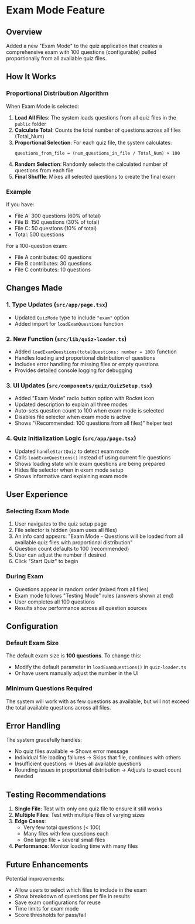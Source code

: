 # Exam Mode Feature

## Overview
Added a new "Exam Mode" to the quiz application that creates a comprehensive exam with 100 questions (configurable) pulled proportionally from all available quiz files.

## How It Works

### Proportional Distribution Algorithm
When Exam Mode is selected:

1. **Load All Files**: The system loads questions from all quiz files in the `public` folder
2. **Calculate Total**: Counts the total number of questions across all files (Total_Num)
3. **Proportional Selection**: For each quiz file, the system calculates:
   ```
   questions_from_file = (num_questions_in_file / Total_Num) × 100
   ```
4. **Random Selection**: Randomly selects the calculated number of questions from each file
5. **Final Shuffle**: Mixes all selected questions to create the final exam

### Example
If you have:
- File A: 300 questions (60% of total)
- File B: 150 questions (30% of total)
- File C: 50 questions (10% of total)
- Total: 500 questions

For a 100-question exam:
- File A contributes: 60 questions
- File B contributes: 30 questions
- File C contributes: 10 questions

## Changes Made

### 1. Type Updates (`src/app/page.tsx`)
- Updated `QuizMode` type to include `"exam"` option
- Added import for `loadExamQuestions` function

### 2. New Function (`src/lib/quiz-loader.ts`)
- Added `loadExamQuestions(totalQuestions: number = 100)` function
- Handles loading and proportional distribution of questions
- Includes error handling for missing files or empty questions
- Provides detailed console logging for debugging

### 3. UI Updates (`src/components/quiz/QuizSetup.tsx`)
- Added "Exam Mode" radio button option with Rocket icon
- Updated description to explain all three modes
- Auto-sets question count to 100 when exam mode is selected
- Disables file selector when exam mode is active
- Shows "(Recommended: 100 questions from all files)" helper text

### 4. Quiz Initialization Logic (`src/app/page.tsx`)
- Updated `handleStartQuiz` to detect exam mode
- Calls `loadExamQuestions()` instead of using current file questions
- Shows loading state while exam questions are being prepared
- Hides file selector when in exam mode setup
- Shows informative card explaining exam mode

## User Experience

### Selecting Exam Mode
1. User navigates to the quiz setup page
2. File selector is hidden (exam uses all files)
3. An info card appears: "Exam Mode - Questions will be loaded from all available quiz files with proportional distribution"
4. Question count defaults to 100 (recommended)
5. User can adjust the number if desired
6. Click "Start Quiz" to begin

### During Exam
- Questions appear in random order (mixed from all files)
- Exam mode follows "Testing Mode" rules (answers shown at end)
- User completes all 100 questions
- Results show performance across all question sources

## Configuration

### Default Exam Size
The default exam size is **100 questions**. To change this:
- Modify the default parameter in `loadExamQuestions()` in `quiz-loader.ts`
- Or have users manually adjust the number in the UI

### Minimum Questions Required
The system will work with as few questions as available, but will not exceed the total available questions across all files.

## Error Handling

The system gracefully handles:
- No quiz files available → Shows error message
- Individual file loading failures → Skips that file, continues with others
- Insufficient questions → Uses all available questions
- Rounding issues in proportional distribution → Adjusts to exact count needed

## Testing Recommendations

1. **Single File**: Test with only one quiz file to ensure it still works
2. **Multiple Files**: Test with multiple files of varying sizes
3. **Edge Cases**: 
   - Very few total questions (< 100)
   - Many files with few questions each
   - One large file + several small files
4. **Performance**: Monitor loading time with many files

## Future Enhancements

Potential improvements:
- Allow users to select which files to include in the exam
- Show breakdown of questions per file in results
- Save exam configurations for reuse
- Time limits for exam mode
- Score thresholds for pass/fail
